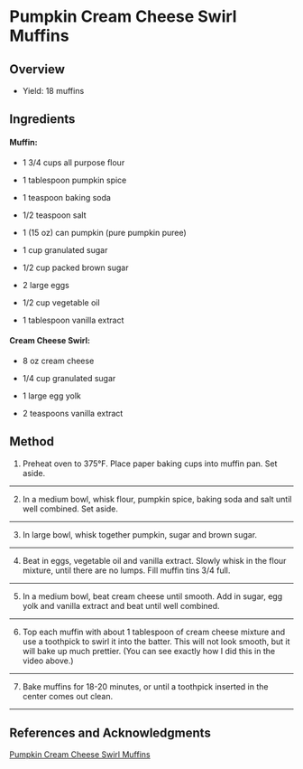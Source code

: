# Pumpkin Cream Cheese Swirl Muffins

## Overview

- Yield: 18 muffins

## Ingredients

#### Muffin:

- 1 3/4 cups all purpose flour

- 1 tablespoon pumpkin spice

- 1 teaspoon baking soda

- 1/2 teaspoon salt

- 1 (15 oz) can pumpkin (pure pumpkin puree)

- 1 cup granulated sugar

- 1/2 cup packed brown sugar

- 2 large eggs

- 1/2 cup vegetable oil

- 1 tablespoon vanilla extract

#### Cream Cheese Swirl:

- 8 oz cream cheese

- 1/4 cup granulated sugar

- 1 large egg yolk

- 2 teaspoons vanilla extract

## Method

1. Preheat oven to 375°F. Place paper baking cups into muffin pan. Set aside.
---

2. In a medium bowl, whisk flour, pumpkin spice, baking soda and salt until well combined. Set aside.
---

3. In large bowl, whisk together pumpkin, sugar and brown sugar.
---

4. Beat in eggs, vegetable oil and vanilla extract. Slowly whisk in the flour mixture, until there are no lumps. Fill muffin tins 3/4 full.
---

5. In a medium bowl, beat cream cheese until smooth. Add in sugar, egg yolk and vanilla extract and beat until well combined.
---

6. Top each muffin with about 1 tablespoon of cream cheese mixture and use a toothpick to swirl it into the batter. This will not look smooth, but it will bake up much prettier. (You can see exactly how I did this in the video above.)
---

7. Bake muffins for 18-20 minutes, or until a toothpick inserted in the center comes out clean.
---

## References and Acknowledgments

[Pumpkin Cream Cheese Swirl Muffins](https://thenovicechefblog.com/pumpkin-cream-cheese-swirl-muffins/)

